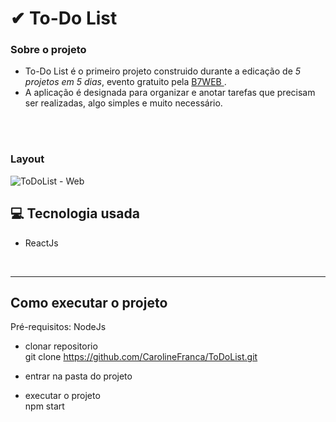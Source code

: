 # ✔ To-Do List  

### Sobre o projeto

-  To-Do List é o primeiro projeto construido durante a edicação de *5 projetos em 5 dias*, evento gratuito pela <a href="https://b7web.com.br/d5/?d=1"> B7WEB </a>. <br>
-  A aplicação é designada para organizar e anotar tarefas que precisam ser realizadas, algo simples e muito necessário.

<br> <br>

### Layout

![ToDoList - Web](https://user-images.githubusercontent.com/63555600/137840592-110e675d-d56e-484e-9007-d27f30fd9838.png)

## 💻 Tecnologia usada 

 - ReactJs
<br>
<hr>

## Como executar o projeto

Pré-requisitos: NodeJs 


  - clonar repositorio <br>
      git clone https://github.com/CarolineFranca/ToDoList.git
  
  - entrar na pasta do projeto
      
  - executar o projeto <br>
      npm start

